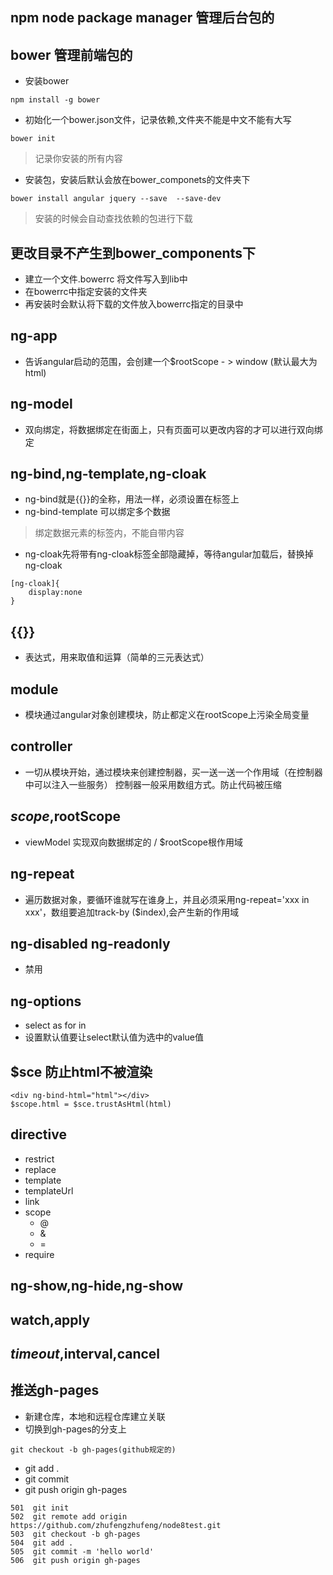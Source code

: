 ## npm node package manager 管理后台包的
## bower 管理前端包的
- 安装bower 
```
npm install -g bower
```
- 初始化一个bower.json文件，记录依赖,文件夹不能是中文不能有大写
```
bower init
```
  
> 记录你安装的所有内容

- 安装包，安装后默认会放在bower_componets的文件夹下
```
bower install angular jquery --save  --save-dev
```

> 安装的时候会自动查找依赖的包进行下载

## 更改目录不产生到bower_components下
- 建立一个文件.bowerrc 将文件写入到lib中
- 在bowerrc中指定安装的文件夹
- 再安装时会默认将下载的文件放入bowerrc指定的目录中

## ng-app
- 告诉angular启动的范围，会创建一个$rootScope - > window (默认最大为html)
## ng-model
- 双向绑定，将数据绑定在街面上，只有页面可以更改内容的才可以进行双向绑定
## ng-bind,ng-template,ng-cloak
- ng-bind就是{{}}的全称，用法一样，必须设置在标签上
- ng-bind-template 可以绑定多个数据

> 绑定数据元素的标签内，不能自带内容

- ng-cloak先将带有ng-cloak标签全部隐藏掉，等待angular加载后，替换掉ng-cloak
```
[ng-cloak]{
    display:none
}
```
## {{}}  

- 表达式，用来取值和运算（简单的三元表达式）  

## module
- 模块通过angular对象创建模块，防止都定义在rootScope上污染全局变量  

## controller  

- 一切从模块开始，通过模块来创建控制器，买一送一送一个作用域（在控制器中可以注入一些服务） 控制器一般采用数组方式。防止代码被压缩
## $scope,$rootScope  

- viewModel 实现双向数据绑定的 / $rootScope根作用域
## ng-repeat  

- 遍历数据对象，要循环谁就写在谁身上，并且必须采用ng-repeat='xxx in xxx'，数组要追加track-by ($index),会产生新的作用域
## ng-disabled ng-readonly  

- 禁用
## ng-options  
- select as for in
- 设置默认值要让select默认值为选中的value值
## $sce 防止html不被渲染  

```
<div ng-bind-html="html"></div>
$scope.html = $sce.trustAsHtml(html)
```
## directive
- restrict
- replace
- template
- templateUrl
- link
- scope
    - @
    - &
    - =
- require

## ng-show,ng-hide,ng-show

## watch,apply

## $timeout,$interval,cancel


## 推送gh-pages
- 新建仓库，本地和远程仓库建立关联
- 切换到gh-pages的分支上
```
git checkout -b gh-pages(github规定的)
```
- git add .
- git commit
- git push origin gh-pages
```
501  git init 
502  git remote add origin https://github.com/zhufengzhufeng/node8test.git
503  git checkout -b gh-pages
504  git add .
505  git commit -m 'hello world'
506  git push origin gh-pages
```
